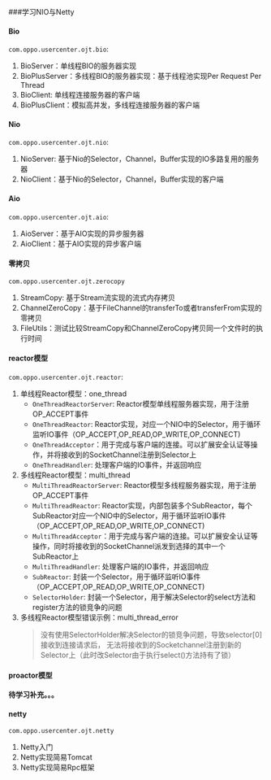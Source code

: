 ###学习NIO与Netty
#### Bio
`com.oppo.usercenter.ojt.bio`:
1. BioServer：单线程BIO的服务器实现
2. BioPlusServer：多线程BIO的服务器实现：基于线程池实现Per Request Per Thread
3. BioClient: 单线程连接服务器的客户端
4. BioPlusClient：模拟高并发，多线程连接服务器的客户端

#### Nio
`com.oppo.usercenter.ojt.nio`:
1. NioServer: 基于Nio的Selector，Channel，Buffer实现的IO多路复用的服务器
2. NioClient：基于Nio的Selector，Channel，Buffer实现的客户端

#### Aio
`com.oppo.usercenter.ojt.aio`:
1. AioServer：基于AIO实现的异步服务器
2. AioClient：基于AIO实现的异步客户端

#### 零拷贝
`com.oppo.usercenter.ojt.zerocopy`
1. StreamCopy: 基于Stream流实现的流式内存拷贝
2. ChannelZeroCopy：基于FileChannel的transferTo或者transferFrom实现的零拷贝
3. FileUtils：测试比较StreamCopy和ChannelZeroCopy拷贝同一个文件时的执行时间

#### reactor模型
`com.oppo.usercenter.ojt.reactor`:
1. 单线程Reactor模型：one_thread
    - `OneThreadReactorServer`: Reactor模型单线程服务器实现，用于注册OP_ACCEPT事件
    - `OneThreadReactor`: Reactor实现，对应一个NIO中的Selector，用于循环监听IO事件（OP_ACCEPT,OP_READ,OP_WRITE,OP_CONNECT)
    - `OneThreadAcceptor`：用于完成与客户端的连接。可以扩展安全认证等操作，并将接收到的SocketChannel注册到Selector上
    - `OneThreadHandler`: 处理客户端的IO事件，并返回响应
2. 多线程Reactor模型：multi_thread
    - `MultiThreadReactorServer`: Reactor模型多线程服务器实现，用于注册OP_ACCEPT事件
    - `MultiThreadReactor`: Reactor实现，内部包装多个SubReactor，每个SubReactor对应一个NIO中的Selector，用于循环监听IO事件（OP_ACCEPT,OP_READ,OP_WRITE,OP_CONNECT)
    - `MultiThreadAcceptor`：用于完成与客户端的连接。可以扩展安全认证等操作，同时将接收到的SocketChannel派发到选择的其中一个SubReactor上
    - `MultiThreadHandler`: 处理客户端的IO事件，并返回响应
    - `SubReactor`: 封装一个Selector，用于循环监听IO事件（OP_ACCEPT,OP_READ,OP_WRITE,OP_CONNECT)
    - `SelectorHolder`: 封装一个Selector，用于解决Selector的select方法和register方法的锁竞争的问题
3. 多线程Reactor模型错误示例：multi_thread_error
   > 没有使用SelectorHolder解决Selector的锁竞争问题，导致selector[0]接收到连接请求后，
   > 无法将接收到的Socketchannel注册到新的Selector上（此时改Selector由于执行select()方法持有了锁）

#### proactor模型
**待学习补充。。。**

#### netty
`com.oppo.usercenter.ojt.netty`
1. Netty入门
2. Netty实现简易Tomcat
3. Netty实现简易Rpc框架                         